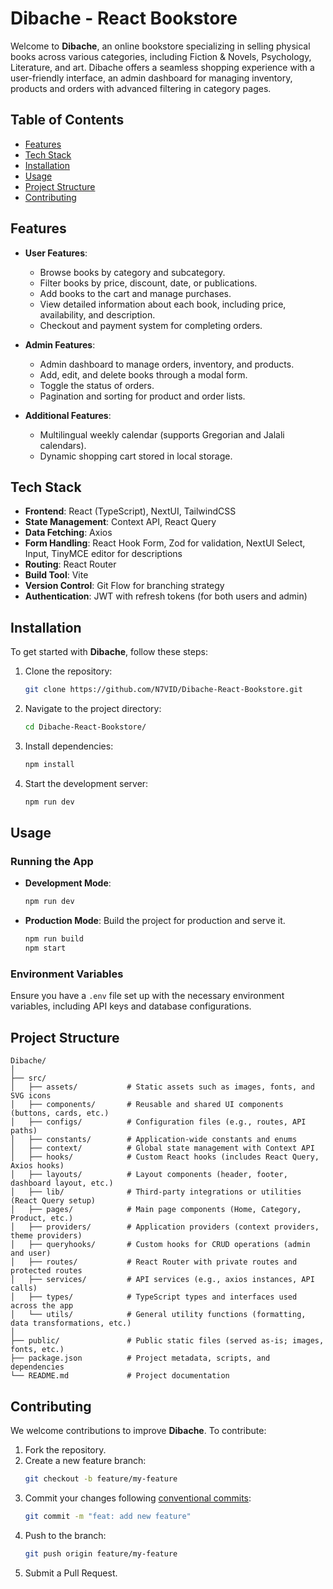 # Dibache - React Bookstore

Welcome to **Dibache**, an online bookstore specializing in selling physical books across various categories, including Fiction & Novels, Psychology, Literature, and art. Dibache offers a seamless shopping experience with a user-friendly interface, an admin dashboard for managing inventory, products and orders with advanced filtering in category pages.

## Table of Contents

- [Features](#features)
- [Tech Stack](#tech-stack)
- [Installation](#installation)
- [Usage](#usage)
- [Project Structure](#project-structure)
- [Contributing](#contributing)

## Features

- **User Features**:

  - Browse books by category and subcategory.
  - Filter books by price, discount, date, or publications.
  - Add books to the cart and manage purchases.
  - View detailed information about each book, including price, availability, and description.
  - Checkout and payment system for completing orders.

- **Admin Features**:

  - Admin dashboard to manage orders, inventory, and products.
  - Add, edit, and delete books through a modal form.
  - Toggle the status of orders.
  - Pagination and sorting for product and order lists.

- **Additional Features**:
  - Multilingual weekly calendar (supports Gregorian and Jalali calendars).
  - Dynamic shopping cart stored in local storage.

## Tech Stack

- **Frontend**: React (TypeScript), NextUI, TailwindCSS
- **State Management**: Context API, React Query
- **Data Fetching**: Axios
- **Form Handling**: React Hook Form, Zod for validation, NextUI Select, Input, TinyMCE editor for descriptions
- **Routing**: React Router
- **Build Tool**: Vite
- **Version Control**: Git Flow for branching strategy
- **Authentication**: JWT with refresh tokens (for both users and admin)

## Installation

To get started with **Dibache**, follow these steps:

1. Clone the repository:
   ```bash
   git clone https://github.com/N7VID/Dibache-React-Bookstore.git
   ```
2. Navigate to the project directory:
   ```bash
   cd Dibache-React-Bookstore/
   ```
3. Install dependencies:
   ```bash
   npm install
   ```
4. Start the development server:
   ```bash
   npm run dev
   ```

## Usage

### Running the App

- **Development Mode**:
  ```bash
  npm run dev
  ```
- **Production Mode**:
  Build the project for production and serve it.
  ```bash
  npm run build
  npm start
  ```

### Environment Variables

Ensure you have a `.env` file set up with the necessary environment variables, including API keys and database configurations.

## Project Structure

```
Dibache/
│
├── src/
│   ├── assets/           # Static assets such as images, fonts, and SVG icons
│   ├── components/       # Reusable and shared UI components (buttons, cards, etc.)
│   ├── configs/          # Configuration files (e.g., routes, API paths)
│   ├── constants/        # Application-wide constants and enums
│   ├── context/          # Global state management with Context API
│   ├── hooks/            # Custom React hooks (includes React Query, Axios hooks)
│   ├── layouts/          # Layout components (header, footer, dashboard layout, etc.)
│   ├── lib/              # Third-party integrations or utilities (React Query setup)
│   ├── pages/            # Main page components (Home, Category, Product, etc.)
│   ├── providers/        # Application providers (context providers, theme providers)
│   ├── queryhooks/       # Custom hooks for CRUD operations (admin and user)
│   ├── routes/           # React Router with private routes and protected routes
│   ├── services/         # API services (e.g., axios instances, API calls)
│   ├── types/            # TypeScript types and interfaces used across the app
│   └── utils/            # General utility functions (formatting, data transformations, etc.)
│
├── public/               # Public static files (served as-is; images, fonts, etc.)
├── package.json          # Project metadata, scripts, and dependencies
└── README.md             # Project documentation
```

## Contributing

We welcome contributions to improve **Dibache**. To contribute:

1. Fork the repository.
2. Create a new feature branch:
   ```bash
   git checkout -b feature/my-feature
   ```
3. Commit your changes following [conventional commits](https://www.conventionalcommits.org/):
   ```bash
   git commit -m "feat: add new feature"
   ```
4. Push to the branch:
   ```bash
   git push origin feature/my-feature
   ```
5. Submit a Pull Request.

